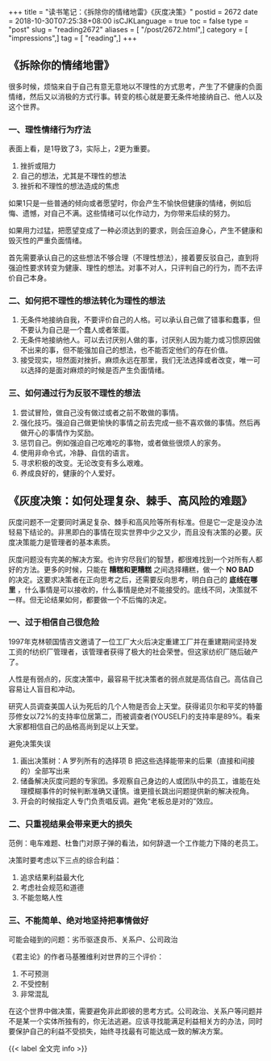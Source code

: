 +++
title = "读书笔记：《拆除你的情绪地雷》《灰度决策》"
postid = 2672
date = 2018-10-30T07:25:38+08:00
isCJKLanguage = true
toc = false
type = "post"
slug = "reading2672"
aliases = [ "/post/2672.html",]
category = [ "impressions",]
tag = [ "reading",]
+++


## 《拆除你的情绪地雷》

很多时候，烦恼来自于自己有意无意地以不理性的方式思考，产生了不健康的负面情绪，然后又以消极的方式行事。转变的核心就是要无条件地接纳自己、他人以及这个世界。 <!--more-->

### 一、理性情绪行为疗法

表面上看，是1导致了3，实际上，2更为重要。

1. 挫折或阻力
2. 自己的想法，尤其是不理性的想法
3. 挫折和不理性的想法造成的焦虑

如果1只是一些普通的倾向或者愿望时，你会产生不愉快但健康的情绪，例如后悔、遗憾，对自己不满。这些情绪可以化作动力，为你带来后续的努力。

如果用力过猛，把愿望变成了一种必须达到的要求，则会压迫身心，产生不健康和毁灭性的严重负面情绪。

首先需要承认自己的这些想法不够合理（不理性想法），接着要反驳自己，直到将强迫性要求转变为健康、理性的想法。对事不对人，只评判自己的行为，而不去评价自己本身。

### 二、如何把不理性的想法转化为理性的想法

1. 无条件地接纳自我，不要评价自己的人格。可以承认自己做了错事和蠢事，但不要认为自己是一个蠢人或者笨蛋。
2. 无条件地接纳他人。可以去讨厌别人做的事，讨厌别人因为能力或习惯原因做不出来的事，但不能强加自己的想法，也不能否定他们的存在价值。
3. 接受现实，坦然面对挫折。麻烦永远在那里，我们无法选择或者改变，唯一可以选择的是面对麻烦的时候是否产生负面情绪。

### 三、如何通过行为反驳不理性的想法

1. 尝试冒险，做自己没有做过或者之前不敢做的事情。
2. 强化技巧。强迫自己做更愉快的事情之前去完成一些不喜欢做的事情。然后再做开心的事情作为奖励。
3. 惩罚自己。例如强迫自己吃难吃的事物，或者做些很烦人的家务。
4. 使用非命令式，冷静、自信的语言。
5. 寻求积极的改变。无论改变有多么艰难。
6. 养成良好的，健康的个人爱好。

## 《灰度决策：如何处理复杂、棘手、高风险的难题》

灰度问题不一定要同时满足复杂、棘手和高风险等所有标准。但是它一定是没办法轻易下结论的。非黑即白的事情在现实世界中少之又少，而且没有决策的必要。灰度决策能力是管理者的基本素质。

灰度问题没有完美的解决方案。也许穷尽我们的智慧，都很难找到一个对所有人都好的方法。更多的时候，只能在 **糟糕和更糟糕** 之间选择糟糕，做一个 **NO BAD** 的决定。这要求决策者在正向思考之后，还需要反向思考，明白自己的 **底线在哪里** ，什么事情是可以接收的，什么事情是绝对不能接受的。底线不同，决策就不一样。但无论结果如何，都要做一个不后悔的决定。

### 一、过于相信自己很危险

1997年克林顿国情咨文邀请了一位工厂大火后决定重建工厂并在重建期间坚持发工资的f纺织厂管理者，该管理者获得了极大的社会荣誉。但这家纺织厂随后破产了。

人性是有弱点的，灰度决策中，最容易干扰决策者的弱点就是高估自己。高估自己容易让人盲目和冲动。

研究人员调查美国人认为死后的几个人物是否会上天堂。获得诺贝尔和平奖的特蕾莎修女以72%的支持率位居第二，而被调查者(YOUSELF)的支持率是89%。看来大家都相信自己的品格高尚到足以上天堂。

避免决策失误

1. 画出决策树：A 罗列所有的选择项 B 把这些选择能带来的后果（直接和间接的）全部写出来
2. 储备解决灰度问题的专家团。多观察自己身边的人或团队中的员工，谁能在处理模糊事件的时候判断准确又谨慎。谁更擅长跳出问题提供新的解决视角。
3. 开会的时候指定人专门负责唱反调。避免“老板总是对的”效应。

### 二、只重视结果会带来更大的损失

范例：电车难题、杜鲁门对原子弹的看法，如何辞退一个工作能力下降的老员工。

决策时要考虑以下三点的综合利益：

1. 追求结果利益最大化
2. 考虑社会规范和道德
3. 不能忽略人性

### 三、不能简单、绝对地坚持把事情做好

可能会碰到的问题：劣币驱逐良币、关系户、公司政治

《君主论》的作者马基雅维利对世界的三个评价：

1. 不可预测
2. 不受控制
3. 非常混乱

在这个世界中做决策，需要避免非此即彼的思考方式。公司政治、关系户等问题并不是某一个实体所独有的，你无法逃避。应该寻找能满足利益相关方的办法，同时要保护自己的利益不受损失，始终寻找最有可能达成一致的解决方案。

{{< label 全文完 info >}}